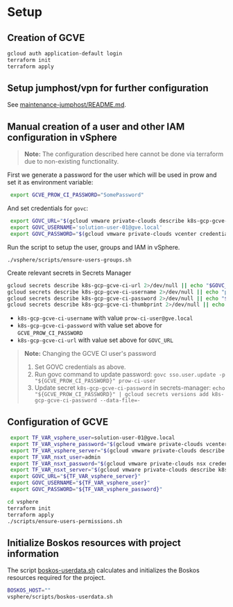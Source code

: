 # Setup

## Creation of GCVE

```sh
gcloud auth application-default login
terraform init
terraform apply
```

## Setup jumphost/vpn for further configuration

See [maintenance-jumphost/README.md](./maintenance-jumphost/README.md).

## Manual creation of a user and other IAM configuration in vSphere

> **Note:**
> The configuration described here cannot be done via terraform due to non-existing functionality.

First we generate a password for the user which will be used in prow and set it as environment variable:

```sh
 export GCVE_PROW_CI_PASSWORD="SomePassword"
```

And set credentials for `govc`:

```sh
 export GOVC_URL="$(gcloud vmware private-clouds describe k8s-gcp-gcve-pc --location us-central1-a --format='get(vcenter.fqdn)')"
 export GOVC_USERNAME='solution-user-01@gve.local'
 export GOVC_PASSWORD="$(gcloud vmware private-clouds vcenter credentials describe --private-cloud=k8s-gcp-gcve-pc --username=solution-user-01@gve.local --location=us-central1-a --format='get(password)')"
```

Run the script to setup the user, groups and IAM in vSphere.

```
./vsphere/scripts/ensure-users-groups.sh
```

Create relevant secrets in Secrets Manager

```sh
gcloud secrets describe k8s-gcp-gcve-ci-url 2>/dev/null || echo "$GOVC_URL" | gcloud secrets create k8s-gcp-gcve-ci-url --data-file=-
gcloud secrets describe k8s-gcp-gcve-ci-username 2>/dev/null || echo "prow-ci-user@gve.local" | gcloud secrets create k8s-gcp-gcve-ci-username --data-file=-
gcloud secrets describe k8s-gcp-gcve-ci-password 2>/dev/null || echo "${GCVE_PROW_CI_PASSWORD}" | gcloud secrets create k8s-gcp-gcve-ci-password --data-file=-
gcloud secrets describe k8s-gcp-gcve-ci-thumbprint 2>/dev/null || echo "$(govc about.cert -json | jq -r '.thumbprintSHA256')" | gcloud secrets create k8s-gcp-gcve-ci-thumbprint --data-file=-
```

* `k8s-gcp-gcve-ci-username` with value `prow-ci-user@gve.local`
* `k8s-gcp-gcve-ci-password` with value set above for `GCVE_PROW_CI_PASSWORD`
* `k8s-gcp-gcve-ci-url` with value set above for `GOVC_URL`

> **Note:** Changing the GCVE CI user's password
>
> 1. Set GOVC credentials as above.
> 2. Run govc command to update password: `govc sso.user.update -p "${GCVE_PROW_CI_PASSWORD}" prow-ci-user`
> 3. Update secret `k8s-gcp-gcve-ci-password` in secrets-manager: `echo "${GCVE_PROW_CI_PASSWORD}" | gcloud secrets versions add k8s-gcp-gcve-ci-password --data-file=-`

## Configuration of GCVE

```sh
 export TF_VAR_vsphere_user=solution-user-01@gve.local
 export TF_VAR_vsphere_password="$(gcloud vmware private-clouds vcenter credentials describe --private-cloud=k8s-gcp-gcve-pc --username=solution-user-01@gve.local --location=us-central1-a --format='get(password)')" # gcloud command
 export TF_VAR_vsphere_server="$(gcloud vmware private-clouds describe k8s-gcp-gcve-pc --location us-central1-a --format='get(vcenter.fqdn)')"
 export TF_VAR_nsxt_user=admin
 export TF_VAR_nsxt_password="$(gcloud vmware private-clouds nsx credentials describe --private-cloud k8s-gcp-gcve-pc --location us-central1-a --format='get(password)')"
 export TF_VAR_nsxt_server="$(gcloud vmware private-clouds describe k8s-gcp-gcve-pc --location us-central1-a --format='get(nsx.fqdn)')"
 export GOVC_URL="${TF_VAR_vsphere_server}"
 export GOVC_USERNAME="${TF_VAR_vsphere_user}"
 export GOVC_PASSWORD="${TF_VAR_vsphere_password}"
```

```sh
cd vsphere
terraform init
terraform apply
./scripts/ensure-users-permissions.sh
```

## Initialize Boskos resources with project information

The script [boskos-userdata.sh](vsphere/scripts/boskos-userdata.sh) calculates and initializes the Boskos resources required for the project.

```sh
BOSKOS_HOST=""
vsphere/scripts/boskos-userdata.sh
```
